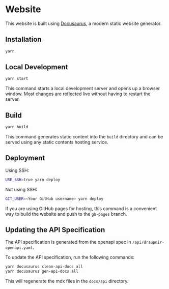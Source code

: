 # Website

This website is built using [Docusaurus](https://docusaurus.io/), a modern static website generator.

## Installation

```bash
yarn
```

## Local Development

```bash
yarn start
```

This command starts a local development server and opens up a browser window. Most changes are reflected live without having to restart the server.

## Build

```bash
yarn build
```

This command generates static content into the `build` directory and can be served using any static contents hosting service.

## Deployment

Using SSH:

```bash
USE_SSH=true yarn deploy
```

Not using SSH:

```bash
GIT_USER=<Your GitHub username> yarn deploy
```

If you are using GitHub pages for hosting, this command is a convenient way to build the website and push to the `gh-pages` branch.

## Updating the API Specification

The API specification is generated from the openapi spec in `/api/draupnir-openapi.yaml`.

To update the API specification, run the following commands:

```bash
yarn docusaurus clean-api-docs all
yarn docusaurus gen-api-docs all
```

This will regenerate the mdx files in the `docs/api` directory.
